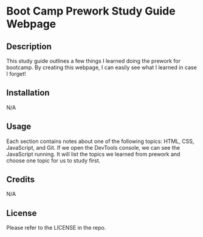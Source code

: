 # Boot Camp Prework Study Guide Webpage

## Description

This study guide outlines a few things I learned doing the prework for bootcamp. By creating this webpage, I can easily see what I learned in case I forget! 

## Installation

N/A

## Usage

Each section contains notes about one of the following topics: HTML, CSS, JavaScript, and Git. If we open the DevTools console, we can see the JavaScript running. It will list the topics we learned from prework and choose one topic for us to study first. 

## Credits

N/A

## License

Please refer to the LICENSE in the repo.
